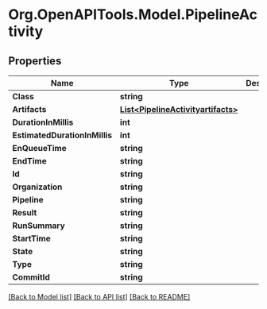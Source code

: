 # Org.OpenAPITools.Model.PipelineActivity

## Properties

Name | Type | Description | Notes
------------ | ------------- | ------------- | -------------
**Class** | **string** |  | [optional] 
**Artifacts** | [**List&lt;PipelineActivityartifacts&gt;**](PipelineActivityartifacts.md) |  | [optional] 
**DurationInMillis** | **int** |  | [optional] 
**EstimatedDurationInMillis** | **int** |  | [optional] 
**EnQueueTime** | **string** |  | [optional] 
**EndTime** | **string** |  | [optional] 
**Id** | **string** |  | [optional] 
**Organization** | **string** |  | [optional] 
**Pipeline** | **string** |  | [optional] 
**Result** | **string** |  | [optional] 
**RunSummary** | **string** |  | [optional] 
**StartTime** | **string** |  | [optional] 
**State** | **string** |  | [optional] 
**Type** | **string** |  | [optional] 
**CommitId** | **string** |  | [optional] 

[[Back to Model list]](../README.md#documentation-for-models) [[Back to API list]](../README.md#documentation-for-api-endpoints) [[Back to README]](../README.md)

